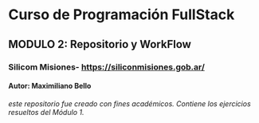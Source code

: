 # Curso de Programación FullStack
## MODULO 2: Repositorio y WorkFlow
### Silicom Misiones- https://siliconmisiones.gob.ar/
#### Autor: Maximiliano Bello
*este repositorio fue creado con fines académicos. Contiene los ejercicios
resueltos del Módulo 1.*
